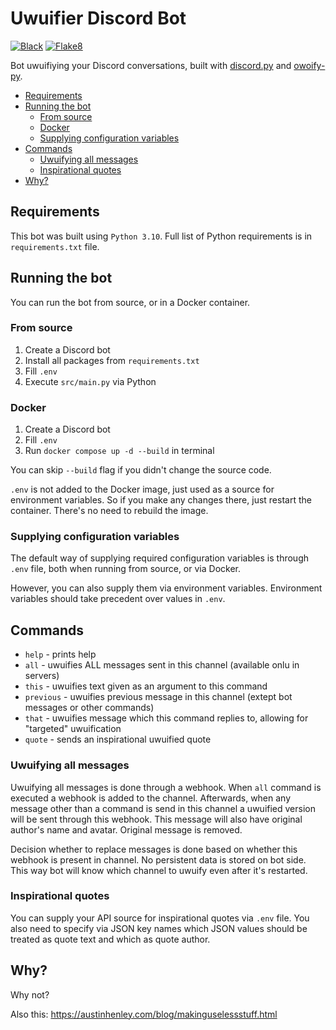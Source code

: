 # Uwuifier Discord Bot

[![Black](https://github.com/Electronic-Mango/philosopher-discord-bot/actions/workflows/black.yml/badge.svg)](https://github.com/Electronic-Mango/philosopher-discord-bot/actions/workflows/black.yml)
[![Flake8](https://github.com/Electronic-Mango/philosopher-discord-bot/actions/workflows/flake8.yml/badge.svg)](https://github.com/Electronic-Mango/philosopher-discord-bot/actions/workflows/flake8.yml)

Bot uwuifiying your Discord conversations, built with
[discord.py](https://github.com/Rapptz/discord.py)
and
[owoify-py](https://github.com/deadshot465/owoify-py).


- [Requirements](#requirements)
- [Running the bot](#running-the-bot)
  - [From source](#from-source)
  - [Docker](#docker)
  - [Supplying configuration variables](#supplying-configuration-variables)
- [Commands](#commands)
  - [Uwuifying all messages](#uwuifying-all-messages)
  - [Inspirational quotes](#inspirational-quotes)
- [Why?](#why)


## Requirements
This bot was built using `Python 3.10`.
Full list of Python requirements is in `requirements.txt` file.


## Running the bot
You can run the bot from source, or in a Docker container.


### From source
1. Create a Discord bot
1. Install all packages from `requirements.txt`
1. Fill `.env`
1. Execute `src/main.py` via Python


### Docker
1. Create a Discord bot
1. Fill `.env`
1. Run `docker compose up -d --build` in terminal

You can skip `--build` flag if you didn't change the source code.

`.env` is not added to the Docker image, just used as a source for environment variables.
So if you make any changes there, just restart the container.
There's no need to rebuild the image.


### Supplying configuration variables
The default way of supplying required configuration variables is through `.env` file,
both when running from source, or via Docker.

However, you can also supply them via environment variables.
Environment variables should take precedent over values in `.env`.


## Commands

* `help` - prints help
* `all` - uwuifies ALL messages sent in this channel (available onlu in servers)
* `this` - uwuifies text given as an argument to this command
* `previous` - uwuifies previous message in this channel (extept bot messages or other commands)
* `that` - uwuifies message which this command replies to, allowing for "targeted" uwuification
* `quote` - sends an inspirational uwuified quote


### Uwuifying all messages
Uwuifying all messages is done through a webhook.
When `all` command is executed a webhook is added to the channel.
Afterwards, when any message other than a command is send in this channel
a uwuified version will be sent through this webhook.
This message will also have original author's name and avatar.
Original message is removed.

Decision whether to replace messages is done based on whether this webhook is present in channel.
No persistent data is stored on bot side.
This way bot will know which channel to uwuify even after it's restarted.


### Inspirational quotes
You can supply your API source for inspirational quotes via `.env` file.
You also need to specify via JSON key names which JSON values
should be treated as quote text and which as quote author.


## Why?

Why not?

Also this: https://austinhenley.com/blog/makinguselessstuff.html